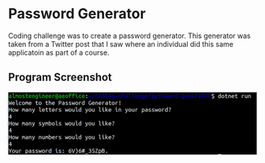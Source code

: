 # Password Generator

Coding challenge was to create a password generator. This generator was taken from a Twitter
post that I saw where an individual did this same applicatoin as part of a course.

## Program Screenshot 

![Program screenshot](program.jpg)